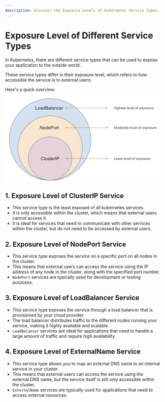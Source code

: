 ```yaml
---
description: Discover the Exposure Levels of Kubernetes Service Types. Uncover the differences in how various service types expose applications and services within your cluster. Learn how to control and fine-tune your application's accessibility with Kubernetes Service Types.
---
```


# Exposure Level of Different Service Types

In Kubernetes, there are different service types that can be used to expose your application to the outside world.

These service types differ in their exposure level, which refers to how accessible the service is to external users.

Here's a quick overview:

<p align="center">
    <img src="../../../../assets/eks-course-images/service/exposure-level-of-service-types.png" alt="Exposure Level of Different Service Types" width="500" />
</p>


## 1. Exposure Level of ClusterIP Service

- This service type is the least exposed of all kubernetes services.
- It is only accessible within the cluster, which means that external users cannot access it.
- It is ideal for services that need to communicate with other services within the cluster, but do not need to be accessed by external users.


##  2. Exposure Level of NodePort Service

- This service type exposes the service on a specific port on all nodes in the cluster.
- This means that external users can access the service using the IP address of any node in the cluster, along with the specified port number.
- `NodePort` services are typically used for development or testing purposes.


## 3. Exposure Level of LoadBalancer Service

- This service type exposes the service through a load balancer that is provisioned by your cloud provider.
- The load balancer distributes traffic to the different nodes running your service, making it highly available and scalable.
- `LoadBalancer` services are ideal for applications that need to handle a large amount of traffic and require high availability.


## 4. Exposure Level of ExternalName Service

- This service type allows you to map an external DNS name to an internal service in your cluster.
- This means that external users can access the service using the external DNS name, but the service itself is still only accessible within the cluster.
- `ExternalName` services are typically used for applications that need to access external resources.